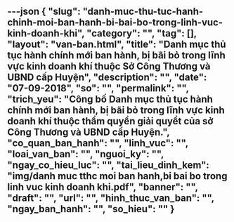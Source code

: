 ---json
{
    "slug": "danh-muc-thu-tuc-hanh-chinh-moi-ban-hanh-bi-bai-bo-trong-linh-vuc-kinh-doanh-khi",
    "category": "",
    "tag": [],
    "layout": "van-ban.html",
    "title": "Danh mục thủ tục hành chính mới ban hành, bị bãi bỏ trong lĩnh vực kinh doanh khí thuộc Sở Công Thương và UBND cấp Huyện",
    "description": "",
    "date": "07-09-2018",
    "so": "",
    "permalink": "",
    "trich_yeu": "Công bố Danh mục thủ tục hành chính mới ban hành, bị bãi bỏ trong lĩnh vực kinh doanh khí thuộc thẩm quyền giải quyểt  của sở Công Thương và UBND cấp Huyện.",
    "co_quan_ban_hanh": "",
    "linh_vuc": "",
    "loai_van_ban": "",
    "nguoi_ky": "",
    "ngay_co_hieu_luc": "",
    "tai_lieu_dinh_kem": "img/danh muc tthc moi ban hanh,bi bai bo trong linh vuc kinh doanh khi.pdf",
    "banner": "",
    "draft": "",
    "url": "",
    "hinh_thuc_van_ban": "",
    "ngay_ban_hanh": "",
    "so_hieu": ""
}
---
